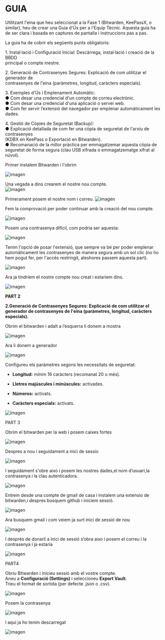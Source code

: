 # **GUIA**

Utilitzant l'eina que heu seleccionat a la Fase 1 (Bitwarden, KeePassX, o similar), heu de crear una Guia d'Ús per a l'Equip Tècnic. Aquesta guia ha de ser clara i basada en captures de pantalla i instruccions pas a pas.

La guia ha de cobrir els següents punts obligatoris:

1\. Instal·lació i Configuració Inicial: Descàrrega, instal·lació i creació de la BBDD  
principal o compte mestre.

2\. Generació de Contrasenyes Segures: Explicació de com utilitzar el generador de  
contrasenyes de l'eina (paràmetres, longitud, caràcters especials).

3\. Exemples d'Ús i Emplenament Automàtic:  
● Com desar una credencial d'un compte de correu electrònic.  
● Com desar una credencial d'una aplicació o servei web.  
● Com fer servir l’extensió del navegador per emplenar automàticament les dades.

4\. Gestió de Còpies de Seguretat (Backup):  
● Explicació detallada de com fer una còpia de seguretat de l'arxiu de contrasenyes  
(KDBX en KeePass o Exportació en Bitwarden).  
● Recomanació de la millor pràctica per emmagatzemar aquesta còpia de seguretat de forma segura (clau USB xifrada o emmagatzematge xifrat al núvol).

Primer instalem Bitwarden i l'obrim

![imagen](img/Tasca01_1.png)


Una vegada a dins crearem el nostre nou compte.  
![imagen](img/Tasca01_2.png)

Primerament posem el nostre nom i correu.
![imagen](img/Tasca01_3.png)

Fem la comprovació per poder continuar amb la creació del nou compte.

![imagen](img/Tasca01_4.png)

Posem una contrasenya difícil, com podria ser aquesta:

![imagen](img/Tasca01_5.png)

Tenim l'opció de posar l'extensió, que sempre va bé per poder emplenar automàticament les contrasenyes de manera segura amb un sol clic (no ho hem pogut fer, per l'accés restringit, aleshores passem aquesta part).

![imagen](img/Tasca01_6.png)

Ara ja tindríem el nostre compte nou creat i estaríem dins.

![imagen](img/Tasca01_7.png)


**PART 2**

**2.Generació de Contrasenyes Segures: Explicació de com utilitzar el generador de contrasenyes de l'eina (paràmetres, longitud, caràcters especials).**

Obrim el bitwarden i adalt a l’esquerra li donem a mostra 

![imagen](img/Tasca01.1.1.png)

Ara li donem a generador 

![imagen](img/Tasca01_1.2.png)

Configureu els paràmetres segons les necessitats de seguretat:

* **Longitud:** mínim 16 caràcters (recomanat 20 o més).

* **Lletres majúscules i minúscules:** activades.

* **Números:** activats.

* **Caràcters especials:** activats.


![imagen](img/Tasca01_1.3.png)

PART 3

Obrim el bitwarden per la web i posem caixes fortes 

![imagen](img/Tasca01_2.1.png)


Despres a nou i seguidament a inici de sessio 

![imagen](img/Tasca01_2.2.png)

I seguidament s'obre això i posem les nostres dades,el nom d’usuari,la contrasenya i la clau autenticadora. 

![imagen](img/Tasca01_2.3.png)

Entrem desde una compte de gmail de casa i instalem una extensio de bitwarden,i despres busquem github i iniciem sessió.

![imagen](img/Tasca01_2.4.png)

Ara busquem gmail i com veiem ja surt inici de sessió de nou

![imagen](img/Tasca01_2.5.png)

I després de donarli a inici de sessió s’obra aixo i posem el correu i la contrasenya i ja estaria

![imagen](img/Tasca01_2.6.png)

PART4

Obriu Bitwarden i inicieu sessió amb el vostre compte.  
Aneu a **Configuració (Settings)** i seleccioneu **Export Vault**.  
Trieu el format de sortida (per defecte .json o .csv).

![imagen](img/Tasca01_3.1.png)

Posem la contrasenya

![imagen](img/Tasca01_3.2.png)

I aqui ja ho tenim descarregat

![imagen](img/Tasca01_3.3.png)

